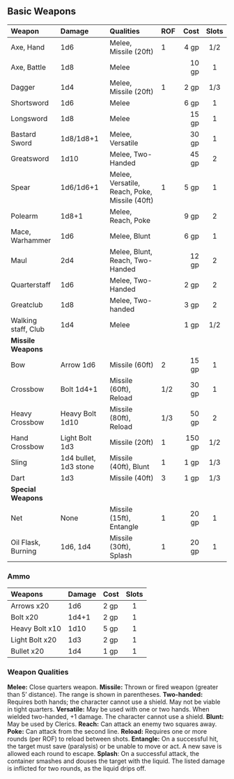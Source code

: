 
## Basic Weapons

| **Weapon**          | **Damage**            | **Qualities**                                 | **ROF** | **Cost** | **Slots** | 
|:------------------- |:--------------------- |:--------------------------------------------- |:------- | --------:|:---------:|
| Axe, Hand           | 1d6                   | Melee, Missile (20ft)                         | 1       |     4 gp |    1/2    |
| Axe, Battle         | 1d8                   | Melee                                         |         |    10 gp |     1     |
| Dagger              | 1d4                   | Melee, Missile (20ft)                         | 1       |     2 gp |    1/3    |
| Shortsword          | 1d6                   | Melee                                         |         |     6 gp |     1     |
| Longsword           | 1d8                   | Melee                                         |         |    15 gp |     1     |
| Bastard Sword       | 1d8/1d8+1             | Melee, Versatile                              |         |    30 gp |     1     |
| Greatsword          | 1d10                  | Melee, Two-Handed                             |         |    45 gp |     2     |
| Spear               | 1d6/1d6+1             | Melee, Versatile, Reach, Poke, Missile (40ft) | 1       |     5 gp |     1     |
| Polearm             | 1d8+1                 | Melee, Reach, Poke                            |         |     9 gp |     2     |
| Mace, Warhammer     | 1d6                   | Melee, Blunt                                  |         |     6 gp |     1     |
| Maul                | 2d4                   | Melee, Blunt, Reach, Two-Handed               |         |    12 gp |     2     |
| Quarterstaff        | 1d6                   | Melee, Two-Handed                             |         |     2 gp |     2     |
| Greatclub           | 1d8                   | Melee, Two-handed                             |         |     3 gp |     2     |
| Walking staff, Club | 1d4                   | Melee                                         |         |     1 gp |    1/2    |
| **Missile Weapons** |                       |                                               |         |          |           |
| Bow                 | Arrow 1d6             | Missile (60ft)                                | 2       |    15 gp |     1     |
| Crossbow            | Bolt 1d4+1            | Missile (60ft), Reload                        | 1/2     |    30 gp |     1     |
| Heavy Crossbow      | Heavy Bolt 1d10       | Missile (80ft), Reload                        | 1/3     |    50 gp |     2     |
| Hand Crossbow       | Light Bolt 1d3        | Missile (20ft)                                | 1       |   150 gp |    1/2    |
| Sling               | 1d4 bullet, 1d3 stone | Missile (40ft), Blunt                         | 1       |     1 gp |    1/3    |
| Dart                | 1d3                   | Missile (40ft)                                | 3       |     1 gp |    1/3    |
| **Special Weapons** |                       |                                               |         |          |           |
| Net                 | None                  | Missile (15ft), Entangle                      | 1       |    20 gp |     1     |
| Oil Flask, Burning  | 1d6, 1d4              | Missile (30ft), Splash                        | 1       |    20 gp |     1     |

### Ammo
| Weapons        | Damage | Cost | Slots | 
|:-------------- |:------ |:----- |:-----:|
| Arrows x20     | 1d6    | 2 gp  |   1   |
| Bolt x20       | 1d4+1  | 2 gp  |   1   |
| Heavy Bolt x10 | 1d10   | 5 gp  |   1   |
| Light Bolt x20 | 1d3    | 2 gp  |   1   |
| Bullet x20     | 1d4    | 1 gp  |   1   |
### Weapon Qualities

**Melee:** Close quarters weapon.
**Missile:** Thrown or fired weapon (greater than 5’ distance). The range is shown in parentheses.
**Two-handed:** Requires both hands; the character cannot use a shield. May not be viable in tight quarters.
**Versatile:** May be used with one or two hands. When wielded two-handed, +1 damage. The character cannot use a shield.
**Blunt:** May be used by Clerics.
**Reach:** Can attack an enemy two squares away.
**Poke:** Can attack from the second line.
**Reload:** Requires one or more rounds (per ROF) to reload between shots.
**Entangle:** On a successful hit, the target must save (paralysis) or be unable to move or act. A new save is allowed each round to escape.
**Splash**: On a successful attack, the container smashes and douses the target with the liquid. The listed damage is inflicted for two rounds, as the liquid drips off.
